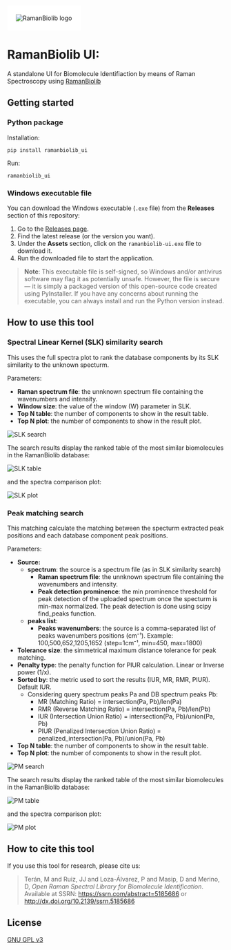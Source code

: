 <picture align="center">
  <img alt="RamanBiolib logo" style="background:white; padding: 20px;" src="https://raw.githubusercontent.com/mteranm/ramanbiolib-ui/main/ramanbiolibui/img/logo.png">
</picture>

# RamanBiolib UI:  

A standalone UI for Biomolecule Identifiaction by means of Raman Spectroscopy using [RamanBiolib](https://github.com/mteranm/ramanbiolib)

## Getting started

### Python package

Installation:


```
pip install ramanbiolib_ui
```

Run:

```
ramanbiolib_ui
```

### Windows executable file

You can download the Windows executable (`.exe` file) from the **Releases** section of this repository:

1. Go to the [Releases page](https://github.com/mteranm/ramanbiolib-ui/releases).
2. Find the latest release (or the version you want).
3. Under the **Assets** section, click on the `ramanbiolib-ui.exe` file to download it.
4. Run the downloaded file to start the application.

> **Note**: This executable file is self-signed, so Windows and/or antivirus software may flag it as potentially unsafe. However, the file is secure — it is simply a packaged version of this open-source code created using PyInstaller. If you have any concerns about running the executable, you can always install and run the Python version instead.

## How to use this tool

### Spectral Linear Kernel (SLK) similarity search

This uses the full spectra plot to rank the database components by its SLK similarity to the unknown specturm.

Parameters:
- **Raman spectrum file**: the unnknown spectrum file containing the wavenumbers and intensity.
- **Window size**: the value of the window (W) parameter in SLK.
- **Top N table**: the number of components to show in the result table.
- **Top N plot**: the number of components to show in the result plot.


![SLK search](https://raw.githubusercontent.com/mteranm/ramanbiolib-ui/main/docs/slk_search.png)

The search results display the ranked table of the most similar biomolecules in the RamanBiolib database:

![SLK table](https://raw.githubusercontent.com/mteranm/ramanbiolib-ui/main/docs/slk_table.png)


and the spectra comparison plot:

![SLK plot](https://raw.githubusercontent.com/mteranm/ramanbiolib-ui/main/docs/slk_plot.png)


### Peak matching search

This matching calculate the matching between the specturm extracted peak positions and each database component peak positions.

Parameters:

- **Source:**
    - **spectrum**: the source is a spectrum file (as in SLK similarity search)
        - **Raman spectrum file**: the unnknown spectrum file containing the wavenumbers and intensity.
        - **Peak detection prominence**: the min prominence threshold for peak detection of the uploaded spectrum once the specturm is min-max normalized. The peak detection is done using scipy find_peaks function.
    - **peaks list**: 
        - **Peaks wavenumbers**: the source is a comma-separated list of peaks wavenumbers positions (cm⁻¹). Example: 100,500,652,1205,1652 (step=1cm⁻¹, min=450, max=1800)
- **Tolerance size**: the simmetrical maximum distance tolerance for peak matching.
- **Penalty type**: the penalty function for PIUR calculation. Linear or Inverse power (1/x).
- **Sorted by**: the metric used to sort the results (IUR, MR, RMR, PIUR). Default IUR. 
  - Considering query spectrum peaks Pa and DB spectrum peaks Pb: 
    - MR (Matching Ratio) = intersection(Pa, Pb)/len(Pa) 
    - RMR (Reverse Matching Ratio) = intersection(Pa, Pb)/len(Pb) 
    - IUR (Intersection Union Ratio) = intersection(Pa, Pb)/union(Pa, Pb) 
    - PIUR (Penalized Intersection Union Ratio) = penalized_intersection(Pa, Pb)/union(Pa, Pb) 
- **Top N table**: the number of components to show in the result table.
- **Top N plot**: the number of components to show in the result plot.


![PM search](https://raw.githubusercontent.com/mteranm/ramanbiolib-ui/main/docs/pm_search.png)

The search results display the ranked table of the most similar biomolecules in the RamanBiolib database:

![PM table](https://raw.githubusercontent.com/mteranm/ramanbiolib-ui/main/docs/pm_table.png)


and the spectra comparison plot:

![PM plot](https://raw.githubusercontent.com/mteranm/ramanbiolib-ui/main/docs/pm_plot.png)


## How to cite this tool

If you use this tool for research, please cite us:

> Terán, M and Ruiz, JJ and Loza-Álvarez, P and Masip, D and Merino, D, *Open Raman Spectral Library for Biomolecule Identification*. Available at SSRN: https://ssrn.com/abstract=5185686 or http://dx.doi.org/10.2139/ssrn.5185686 

## License

[GNU GPL v3](https://raw.githubusercontent.com/mteranm/ramanbiolib-ui/main/LICENSE)
